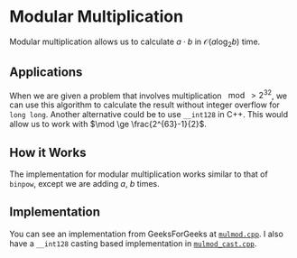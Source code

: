 # Modular Multiplication

Modular multiplication allows us to calculate $a\cdot b$ in $\mathcal{O}(a\log_2{b})$ time.

## Applications

When we are given a problem that involves multiplication $\mod{\gt 2^32}$, we can use this algorithm to calculate the result without integer overflow for `long long`. Another alternative could be to use `__int128` in C++. This would allow us to work with $\mod \ge \frac{2^{63}-1}{2}$.

## How it Works

The implementation for modular multiplication works similar to that of `binpow`, except we are adding $a$, $b$ times.

## Implementation

You can see an implementation from GeeksForGeeks at [`mulmod.cpp`](./mulmod.cpp). I also have a `__int128` casting based implementation in [`mulmod_cast.cpp`](./mulmod_cast.cpp).
